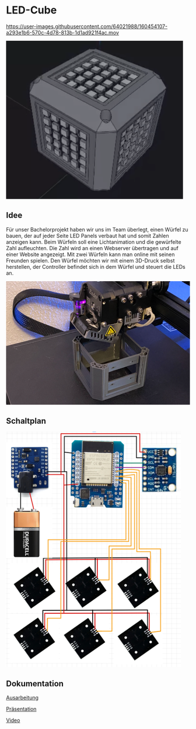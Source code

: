 # LED-Cube

https://user-images.githubusercontent.com/64021988/160454107-a293e1b6-570c-4d78-813b-1d1ad921f4ac.mov

![3d Cube](https://github.com/ezzcodeezzlife/LED-Cube/blob/main/3DModel/3d-model.PNG?raw=true)

## Idee

Für unser Bachelorprojekt haben wir uns im Team überlegt, einen Würfel zu bauen, der auf jeder Seite LED Panels verbaut hat und somit Zahlen anzeigen kann. Beim Würfeln soll eine Lichtanimation und die gewürfelte Zahl aufleuchten. Die Zahl wird an einen Webserver übertragen und auf einer Website angezeigt. Mit zwei Würfeln kann man online mit seinen Freunden spielen.
Den Würfel möchten wir mit einem 3D-Druck selbst herstellen, der Controller befindet sich in dem Würfel und steuert die LEDs an.

![3d Cube print](https://github.com/ezzcodeezzlife/LED-Cube/blob/main/3DModel/print.PNG?raw=true)

## Schaltplan
![3d Cube print](https://github.com/ezzcodeezzlife/LED-Cube/blob/main/3DModel/schaltplan.PNG?raw=true)

## Dokumentation
[Ausarbeitung](https://github.com/ezzcodeezzlife/LED-Cube/blob/main/Dokumentation/Ausarbeitung_Projektvorstellung%20–%20LEDCube.pdf)

[Präsentation](https://github.com/ezzcodeezzlife/LED-Cube/blob/main/Dokumentation/Präsentation_Projektvorstellung%20–%20LEDCube.pdf)

[Video](https://github.com/ezzcodeezzlife/LED-Cube/blob/main/Dokumentation/LEDCube.mp4)




